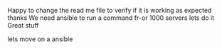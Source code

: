 Happy to change the read me file to verify if it is working as expected 
thanks
We need ansible to run a command fr-or 1000 servers 
lets do it 
Great stuff

lets move
on a ansible 
